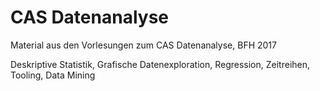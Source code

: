 # CAS Datenanalyse
Material aus den Vorlesungen zum CAS Datenanalyse, BFH 2017

Deskriptive Statistik, Grafische Datenexploration, Regression, Zeitreihen, Tooling, Data Mining
